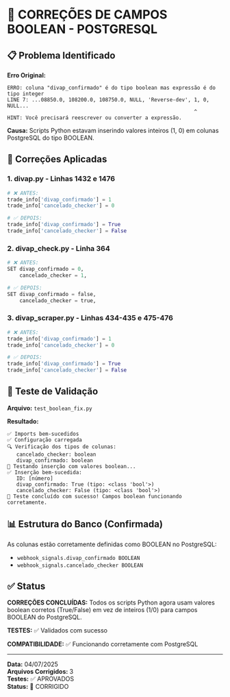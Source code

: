 # 🔧 CORREÇÕES DE CAMPOS BOOLEAN - POSTGRESQL

## 📋 Problema Identificado

**Erro Original:**
```
ERRO: coluna "divap_confirmado" é do tipo boolean mas expressão é do tipo integer
LINE 7: ...08850.0, 108200.0, 108750.0, NULL, 'Reverse-dev', 1, 0, NULL...
                                                             ^
HINT: Você precisará reescrever ou converter a expressão.
```

**Causa:** Scripts Python estavam inserindo valores inteiros (1, 0) em colunas PostgreSQL do tipo BOOLEAN.

## 🔧 Correções Aplicadas

### 1. **divap.py** - Linhas 1432 e 1476
```python
# ❌ ANTES:
trade_info['divap_confirmado'] = 1
trade_info['cancelado_checker'] = 0

# ✅ DEPOIS:
trade_info['divap_confirmado'] = True
trade_info['cancelado_checker'] = False
```

### 2. **divap_check.py** - Linha 364
```python
# ❌ ANTES:
SET divap_confirmado = 0,
    cancelado_checker = 1,

# ✅ DEPOIS:
SET divap_confirmado = false,
    cancelado_checker = true,
```

### 3. **divap_scraper.py** - Linhas 434-435 e 475-476
```python
# ❌ ANTES:
trade_info['divap_confirmado'] = 1
trade_info['cancelado_checker'] = 0

# ✅ DEPOIS:
trade_info['divap_confirmado'] = True
trade_info['cancelado_checker'] = False
```

## 🧪 Teste de Validação

**Arquivo:** `test_boolean_fix.py`

**Resultado:**
```
✅ Imports bem-sucedidos
✅ Configuração carregada
🔍 Verificação dos tipos de colunas:
   cancelado_checker: boolean
   divap_confirmado: boolean
🧪 Testando inserção com valores boolean...
✅ Inserção bem-sucedida:
   ID: [número]
   divap_confirmado: True (tipo: <class 'bool'>)
   cancelado_checker: False (tipo: <class 'bool'>)
🎉 Teste concluído com sucesso! Campos boolean funcionando corretamente.
```

## 📊 Estrutura do Banco (Confirmada)

As colunas estão corretamente definidas como BOOLEAN no PostgreSQL:
- `webhook_signals.divap_confirmado BOOLEAN`
- `webhook_signals.cancelado_checker BOOLEAN`

## ✅ Status

**CORREÇÕES CONCLUÍDAS:** Todos os scripts Python agora usam valores boolean corretos (True/False) em vez de inteiros (1/0) para campos BOOLEAN do PostgreSQL.

**TESTES:** ✅ Validados com sucesso

**COMPATIBILIDADE:** ✅ Funcionando corretamente com PostgreSQL

---

**Data:** 04/07/2025  
**Arquivos Corrigidos:** 3  
**Testes:** ✅ APROVADOS  
**Status:** 🔧 CORRIGIDO
